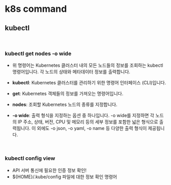 # k8s command

## kubectl

<br>

### kubectl get nodes -o wide

- 위 명령어는 Kubernetes 클러스터 내의 모든 노드들의 정보를 조회하는 kubectl 명령어입니다. 각 노드의 상태와 메타데이터 정보를 출력합니다.

- **kubectl**: Kubernetes 클러스터를 관리하기 위한 명령어 인터페이스 (CLI)입니다.
- **get**: Kubernetes 객체들의 정보를 가져오는 명령어입니다.
- **nodes**: 조회할 Kubernetes 노드의 종류를 지정합니다.
- **-o wide**: 출력 형식을 지정하는 옵션 중 하나입니다. -o wide를 지정하면 각 노드의 IP 주소, 상태, 버전, CPU 및 메모리 등의 세부 정보를 포함한 넓은 형식으로 출력됩니다. 이 외에도 -o json, -o yaml, -o name 등 다양한 출력 형식이 제공됩니다.

<br>

### kubectl config view

- API 서버 통신에 필요한 인증 정보 확인!
- ${HOME}/.kube/config 파일에 대한 정보 확인 명령어

<br>